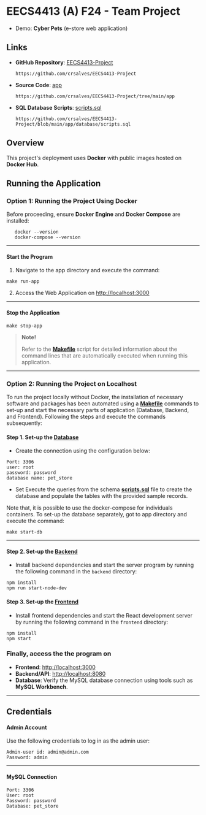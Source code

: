 
# **EECS4413 (A) F24 - Team Project**

- Demo: **Cyber Pets** (e-store web application)

## **Links**

- **GitHub Repository**: [EECS4413-Project](https://github.com/crsalves/EECS4413-Project)

  `https://github.com/crsalves/EECS4413-Project`

- **Source Code**: [app](https://github.com/crsalves/EECS4413-Project/tree/main/app)

   `https://github.com/crsalves/EECS4413-Project/tree/main/app`


- **SQL Database Scripts**: [scripts.sql](https://github.com/crsalves/EECS4413-Project/blob/main/app/database/scripts.sql)

  `https://github.com/crsalves/EECS4413-Project/blob/main/app/database/scripts.sql`


## **Overview**

This project's deployment uses **Docker** with public images hosted on **Docker Hub**.

## **Running the Application**

### **Option 1: Running the Project Using Docker**

Before proceeding, ensure **Docker Engine** and **Docker Compose** are installed:
```
   docker --version
   docker-compose --version
   ```
---

#### **Start the Program**

1. Navigate to the app directory and execute the command:
```
make run-app
```

2. Access the Web Application on [http://localhost:3000](http://localhost:3000)

---

#### **Stop the Application**

```
make stop-app
```
> **Note!**
>
> Refer to the [**Makefile**](https://github.com/crsalves/EECS4413-Project/blob/main/app/Makefile) script for detailed information about the command lines that are automatically executed when running this application.

---

### **Option 2: Running the Project on Localhost**

To run the project locally without Docker, the installation of necessary software and packages has been automated using a [**Makefile**](#) commands to set-up and start the necessary parts of application (Database, Backend, and Frontend). Following the steps and execute the commands subsequently:

#### Step 1. Set-up the [**Database**](#)

- Create the connection using the configuration below:
```
Port: 3306
user: root
password: password
database name: pet_store
```

- Set Execute the queries from the schema [**scripts.sql**](#) file to create the database and populate the tables with the provided sample records.

Note that, it is possible to use the docker-compose for individuals containers. To set-up the database separately, got to app directory and execute the command:
```
make start-db
```

---

#### Step 2. Set-up the [**Backend**](#)

- Install backend dependencies and start the server program by running the following command in the `backend` directory:
```
npm install
npm run start-node-dev
```

#### Step 3. Set-up the  [**Frontend**](#)

- Install frontend dependencies and start the React development server by running the following command in the `frontend` directory:
```
npm install
npm start
```

### Finally, access the the program on
   - **Frontend**: [http://localhost:3000](http://localhost:3000)
   - **Backend/API**: [http://localhost:8080](http://localhost:8080)
   - **Database**: Verify the MySQL database connection using tools such as **MySQL Workbench**.

---

## **Credentials**

#### Admin Account

Use the following credentials to log in as the admin user:
```
Admin-user id: admin@admin.com
Password: admin
```
---

#### MySQL Connection

```
Port: 3306
User: root
Password: password
Database: pet_store
```
